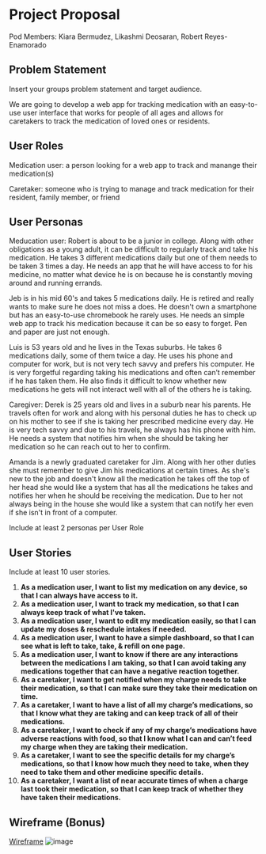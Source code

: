 # Project Proposal

Pod Members: Kiara Bermudez, Likashmi Deosaran, Robert Reyes-Enamorado

## Problem Statement

Insert your groups problem statement and target audience.

We are going to develop a web app for tracking medication with an easy-to-use user interface that works for people of all ages and allows for caretakers to track the medication of loved ones or residents.


## User Roles

Medication user: a person looking for a web app to track and manange their medication(s)

Caretaker: someone who is trying to manage and track medication for their resident, family member, or friend

## User Personas

Meducation user:
  Robert is about to be a junior in college. Along with other obligations as a young
  adult, it can be difficult to regularly track and take his medication. He takes 3
  different medications daily but one of them needs to be taken 3 times a day. He
  needs an app that he will have access to for his medicine, no matter what device 
  he is on because he is constantly moving around and running errands.
  
  Jeb is in his mid 60's and takes 5 medications daily. He is retired and really
  wants to make sure he does not miss a does. He doesn't own a smartphone but has an
  easy-to-use chromebook he rarely uses. He needs an simple web app to track his
  medication because it can be so easy to forget. Pen and paper are just not enough.
  
  Luis is 53 years old and he lives in the Texas suburbs. He takes 6 medications daily, some of them twice a day.
  He uses his phone and computer for work, but is not very tech savvy and prefers his computer.
  He is very forgetful regarding taking his medications and often can’t remember if he has taken them. He also
  finds it difficult to know whether new medications he gets will not interact well with all of the others he is taking.

Caregiver:
  Derek is 25 years old and lives in a suburb near his parents. He travels often for work and 
  along with his personal duties he has to check up on his mother to see if she is taking her prescribed medicine every day.
  He is very tech savvy and due to his travels, he always has his phone with him. He needs a system that notifies 
  him when she should be taking her medication so he can reach out to her to confirm.
  
  Amanda is a newly graduated caretaker for Jim. Along with her other duties she must remember to 
  give Jim his medications at certain times. As she's new to the job and doesn't know all the medication
  he takes off the top of her head she would like a system that has all the medications he takes and 
  notifies her when he should be receiving the medication. Due to her not always being in the house she would 
  like a system that can notify her even if she isn't in front of a computer.
  
  

Include at least 2 personas per User Role

## User Stories

Include at least 10 user stories.

1. **As a medication user, I want to list my medication on any device, so that I can always have access to it.**
2. **As a medication user, I want to track my medication, so that I can always keep track of what I've taken.**
3. **As a medication user, I want to edit my medication easily, so that I can update my doses & reschedule intakes if needed.**
4. **As a medication user, I want to have a simple dashboard, so that I can see what is left to take, take, & refill on one page.**
5. **As a medication user, I want to know if there are any interactions between the medications I am taking, so that I can avoid taking any medications together that can have a negative reaction together.**
6. **As a caretaker, I want to get notified when my charge needs to take their medication, so that I can make sure they take their medication on time.**
7. **As a caretaker, I want to have a list of all my charge’s medications, so that I know what they are taking and can keep track of all of their medications.**
8. **As a caretaker, I want to check if any of my charge’s medications have adverse reactions with food, so that I know what I can and can’t feed my charge when they are taking their medication.**
9. **As a caretaker, I want to see the specific details for my charge’s medications, so that I know how much they need to take, when they need to take them and other medicine specific details.**
10. **As a caretaker, I want a list of near accurate times of when a charge last took their medication, so that I can keep track of whether they have taken their medications.**




## Wireframe (Bonus)

[Wireframe](https://www.figma.com/file/p6QHnyfXvqwoIB9DnZclc3/Capstone-Wireframe?node-id=1336%3A828)
![image](https://user-images.githubusercontent.com/73564613/179322796-5001a89f-df8a-41de-ac9d-bd7ccf936539.png)



